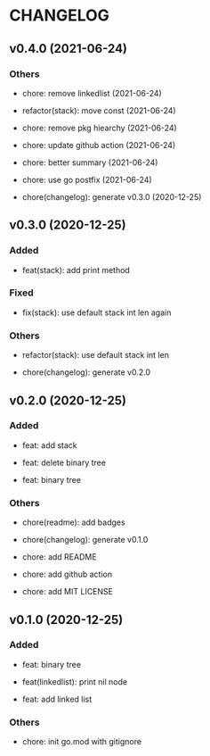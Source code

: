 # CHANGELOG

## v0.4.0 (2021-06-24)

### Others

- chore: remove linkedlist (2021-06-24)

- refactor(stack): move const (2021-06-24)

- chore: remove pkg hiearchy (2021-06-24)

- chore: update github action (2021-06-24)

- chore: better summary (2021-06-24)

- chore: use go postfix (2021-06-24)

- chore(changelog): generate v0.3.0 (2020-12-25)

## v0.3.0 (2020-12-25)

### Added

- feat(stack): add print method

### Fixed

- fix(stack): use default stack int len again

### Others

- refactor(stack): use default stack int len

- chore(changelog): generate v0.2.0

## v0.2.0 (2020-12-25)

### Added

- feat: add stack

- feat: delete binary tree

- feat: binary tree

### Others

- chore(readme): add badges

- chore(changelog): generate v0.1.0

- chore: add README

- chore: add github action

- chore: add MIT LICENSE

## v0.1.0 (2020-12-25)

### Added

- feat: binary tree

- feat(linkedlist): print nil node

- feat: add linked list

### Others

- chore: init go.mod with gitignore

